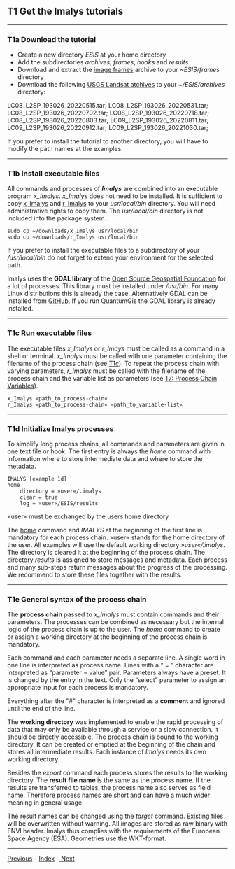 ## T1	Get the Imalys tutorials

------

### T1a	Download the tutorial

- Create a new directory *ESIS* at your home directory
- Add the subdirectories *archives*, *frames*, *hooks* and *results* 
- Download and extract the [image frames](../images/frames.zip) archive to your *~ESIS/frames* directory
- Download the following [USGS Landsat atchives](https://earthexplorer.usgs.gov/) to your *~/ESIS/archives* directory:

LC08_L2SP_193026_20220515.tar; 
LC08_L2SP_193026_20220531.tar; 
LC08_L2SP_193026_20220702.tar; 
LC08_L2SP_193026_20220718.tar; 
LC08_L2SP_193026_20220803.tar; 
LC09_L2SP_193026_20220811.tar; 
LC09_L2SP_193026_20220912.tar; 
LC09_L2SP_193026_20221030.tar; 

If you prefer to install the tutorial to another directory, you will have to modify the path names at the examples.

------

### T1b	Install executable files

All commands and processes of ***Imalys*** are combined into an executable program *x_Imalys*. *x_Imalys* does not need to be installed. It is sufficient to copy [x_Imalys](../../binaries/x_Imalys) and [r_Imalys](../../binaries/r_Imalys) to your *usr/local/bin* directory. You will need administrative rights to copy them. The *usr/local/bin* directory is not included into the package system.

```
sudo cp ~/downloads/x_Imalys usr/local/bin
sudo cp ~/downloads/r_Imalys usr/local/bin
```

If you prefer to install the executable files to a subdirectory of your */usr/local/bin* do not forget to extend your environment for the selected path.

Imalys uses the **GDAL library** of the [Open Source Geospatial Foundation](https://www.osgeo.org/) for a lot of processes. This library must be installed under */usr/bin*. For many Linux distributions this is already the case. Alternatively GDAL can be installed from [GitHub](https://github.com/OSGeo/GDAL). If you run QuantumGis the GDAL library is already installed.

-----

### T1c	Run executable files

The executable files *x_Imalys* or *r_Imays* must be called as a command in a shell or terminal. *x_Imalys* must be called with one parameter containing the filename of the process chain (see [T1c]()). To repeat the process chain with varying parameters, *r_Imalys* must be called with the filename of the process chain and the variable list as parameters (see [T7: Process Chain Variables](7a_Variables.md)). 

```
x_Imalys »path_to_process-chain«
r_Imalys »path_to_process-chain« »path_to_variable-list«
```

-----

### T1d	Initialize Imalys processes

To simplify long process chains, all commands and parameters are given in one text file or hook. The first entry is always the *home* command with information where to store intermediate data and where to store the metadata.

```
IMALYS [example 1d]
home
	directory = »user«/.imalys
	clear = true
	log = »user«/ESIS/results
```

»user« must be exchanged by the users home directory

The [home](../manual/1_Home.md) command and *IMALYS* at the beginning of the first line is mandatory for each process chain. »user« stands for the home directory of the user. All examples will use the default working directory *»user«/.imalys*. The directory is cleared it at the beginning of the process chain. The directory *results* is assigned to store messages and metadata. Each process and many sub-steps return messages about the progress of the processing. We recommend to store these files together with the results.

-----

### T1e	General syntax of the process chain

The **process chain** passed to *x_Imalys* must contain commands and their parameters. The processes can be combined as necessary but the internal logic of the process chain is up to the user. The *home* command to create or assign a working directory at the beginning of the process chain is mandatory. 

Each command and each parameter needs a separate line. A single word in one line is interpreted as process name. Lines with a “ = ” character are interpreted as “parameter = value” pair. Parameters always have a preset. It is changed by the entry in the text. Only the “select” parameter to assign an appropriate input for each process is mandatory. 

Everything after the "#" character is interpreted as a **comment** and ignored until the end of the line.

The **working directory** was implemented to enable the rapid processing of data that may only be available through a service or a slow connection. It should be directly accessible. The process chain is bound to the working directory. It can be created or emptied at the beginning of the chain and stores all intermediate results. Each instance of *Imalys* needs its own working directory. 

Besides the *export* command each process stores the results to the working directory. The **result file name** is the same as the process name. If the results are transferred to tables, the process name also serves as field name. Therefore process names are short and can have a much wider meaning in general usage. 

The result names can be changed using the *target* command. Existing files will be overwritten without warning. All images are stored as raw binary with ENVI header. Imalys thus complies with the requirements of the European Space Agency (ESA). Geometries use the WKT-format.

-----

[Previous](Index.md) – [Index](Index.md) –[ Next](2_Import.md)


